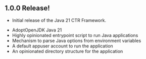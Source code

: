 ## 1.0.0 Release!
- Initial release of the Java 21 CTR Framework.
* AdoptOpenJDK Java 21
* Highly opinionated entrypoint script to run Java applications
* Mechanism to parse Java options from environment variables
* A default appuser account to run the application
* An opinionated directory structure for the application